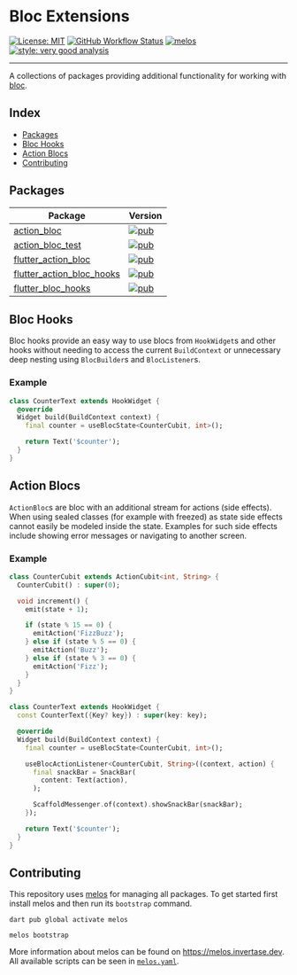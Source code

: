 # Bloc Extensions

[![License: MIT][license:mit:shield]][license:mit:link]
[![GitHub Workflow Status][package:bloc_extensions:shield]][package:bloc_extensions:github]
[![melos][package:melos:shield]](#contributing)
[![style: very good analysis][package:very_good_analysis:shield]][package:very_good_analysis:pub]

---

A collections of packages providing additional functionality for working with [bloc][package:bloc:pub].

## Index

- [Packages](#packages)
- [Bloc Hooks](#bloc-hooks)
- [Action Blocs](#action-blocs)
- [Contributing](#contributing)

## Packages

| **Package**                                                           | Version                                                                                   |
|-----------------------------------------------------------------------|-------------------------------------------------------------------------------------------|
| [action_bloc][package:action_bloc:source]                             | [![pub][package:action_bloc:shield]][package:action_bloc:pub]                             |
| [action_bloc_test][package:action_bloc_test:source]                   | [![pub][package:action_bloc_test:shield]][package:action_bloc_test:pub]                   |
| [flutter_action_bloc][package:flutter_action_bloc:source]             | [![pub][package:flutter_action_bloc:shield]][package:flutter_action_bloc:pub]             |
| [flutter_action_bloc_hooks][package:flutter_action_bloc_hooks:source] | [![pub][package:flutter_action_bloc_hooks:shield]][package:flutter_action_bloc_hooks:pub] |
| [flutter_bloc_hooks][package:flutter_bloc_hooks:source]               | [![pub][package:flutter_bloc_hooks:shield]][package:flutter_bloc_hooks:pub]               |

## Bloc Hooks

Bloc hooks provide an easy way to use blocs from `HookWidget`s and other hooks without needing to access the current `BuildContext` or unnecessary deep nesting using `BlocBuilder`s
and `BlocListener`s.

### Example

```dart
class CounterText extends HookWidget {
  @override
  Widget build(BuildContext context) {
    final counter = useBlocState<CounterCubit, int>();

    return Text('$counter');
  }
}
```

## Action Blocs

`ActionBloc`s are bloc with an additional stream for actions (side effects). When using sealed classes (for example with freezed) as state side effects cannot easily be modeled
inside the state. Examples for such side effects include showing error messages or navigating to another screen.

### Example

```dart
class CounterCubit extends ActionCubit<int, String> {
  CounterCubit() : super(0);

  void increment() {
    emit(state + 1);

    if (state % 15 == 0) {
      emitAction('FizzBuzz');
    } else if (state % 5 == 0) {
      emitAction('Buzz');
    } else if (state % 3 == 0) {
      emitAction('Fizz');
    }
  }
}

class CounterText extends HookWidget {
  const CounterText({Key? key}) : super(key: key);

  @override
  Widget build(BuildContext context) {
    final counter = useBlocState<CounterCubit, int>();

    useBlocActionListener<CounterCubit, String>((context, action) {
      final snackBar = SnackBar(
        content: Text(action),
      );

      ScaffoldMessenger.of(context).showSnackBar(snackBar);
    });

    return Text('$counter');
  }
}
```

## Contributing

This repository uses [melos][package:melos:pub] for managing all packages. To get started first install melos and then run its `bootstrap` command.

```shell
dart pub global activate melos

melos bootstrap 
```

More information about melos can be found on <https://melos.invertase.dev>. All available scripts can be seen in [`melos.yaml`](melos.yaml).

<!-- links -->

[license:mit:link]:                         https://choosealicense.com/licenses/mit/
[license:mit:shield]:                       https://img.shields.io/badge/license-MIT-purple?style=flat-square
[package:action_bloc:pub]:                  https://pub.dev/packages/action_bloc
[package:action_bloc:shield]:               https://img.shields.io/pub/v/action_bloc.svg?label=action_bloc&style=flat-square
[package:action_bloc:source]:               ./packages/action_bloc
[package:action_bloc_test:pub]:             https://pub.dev/packages/action_bloc_test
[package:action_bloc_test:shield]:          https://img.shields.io/pub/v/action_bloc_test.svg?label=action_bloc_test&style=flat-square
[package:action_bloc_test:source]:          ./packages/action_bloc_test
[package:bloc:pub]:                         https://pub.dev/packages/bloc
[package:bloc_extensions:github]:           https://github.com/Almighty-Alpaca/bloc_extensions
[package:bloc_extensions:shield]:           https://img.shields.io/github/workflow/status/Almighty-Alpaca/bloc_extensions/Build?style=flat-square
[package:flutter_action_bloc:pub]:          https://pub.dev/packages/flutter_action_bloc
[package:flutter_action_bloc:shield]:       https://img.shields.io/pub/v/flutter_action_bloc.svg?label=flutter_action_bloc&style=flat-square
[package:flutter_action_bloc:source]:       ./packages/flutter_action_bloc
[package:flutter_action_bloc_hooks:pub]:    https://pub.dev/packages/flutter_action_bloc_hooks
[package:flutter_action_bloc_hooks:shield]: https://img.shields.io/pub/v/flutter_action_bloc_hooks.svg?label=flutter_action_bloc_hooks&style=flat-square
[package:flutter_action_bloc_hooks:source]: ./packages/flutter_action_bloc_hooks
[package:flutter_bloc_hooks:pub]:           https://pub.dev/packages/flutter_bloc_hooks
[package:flutter_bloc_hooks:shield]:        https://img.shields.io/pub/v/flutter_bloc_hooks.svg?label=flutter_bloc_hooks&style=flat-square
[package:flutter_bloc_hooks:source]:        ./packages/flutter_bloc_hooks
[package:melos:pub]:                        https://pub.dev/packages/melos
[package:melos:shield]:                     https://img.shields.io/badge/maintained%20with-melos-f700ff.svg?style=flat-square
[package:very_good_analysis:pub]:           https://pub.dev/packages/very_good_analysis
[package:very_good_analysis:shield]:        https://img.shields.io/badge/style-very_good_analysis-B22C89.svg?style=flat-square
